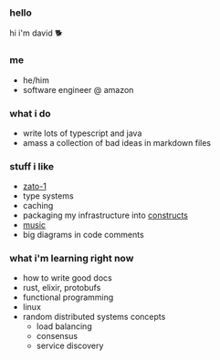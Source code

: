 ### hello
hi i'm david 🐕

### me
* he/him
* software engineer @ amazon

### what i do
* write lots of typescript and java
* amass a collection of bad ideas in markdown files

### stuff i like
* [zato-1](https://pbs.twimg.com/media/ETrOFCyUcAA7lf8?format=jpg&name=900x900)
* type systems
* caching
* packaging my infrastructure into [constructs](https://docs.aws.amazon.com/cdk/latest/guide/constructs.html)
* [music](https://www.last.fm/user/ffxaa)
* big diagrams in code comments

### what i'm learning right now
* how to write good docs
* rust, elixir, protobufs
* functional programming
* linux
* random distributed systems concepts
  * load balancing
  * consensus
  * service discovery
